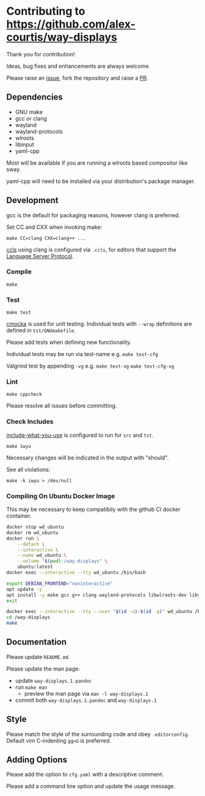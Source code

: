 # Contributing to https://github.com/alex-courtis/way-displays

Thank you for contribution!

Ideas, bug fixes and enhancements are always welcome.

Please raise an [issue](https://github.com/alex-courtis/way-displays/issues), fork the repository and raise a [PR](https://github.com/alex-courtis/way-displays/pulls).

## Dependencies

* GNU make
* gcc or clang
* wayland
* wayland-protocols
* wlroots
* libinput
* yaml-cpp

Most will be available if you are running a wlroots based compositor like sway.

yaml-cpp will need to be installed via your distribution's package manager.

## Development

gcc is the default for packaging reasons, however clang is preferred.

Set CC and CXX when invoking make:

`make CC=clang CXX=clang++ ...`

[ccls](https://github.com/MaskRay/ccls) using clang is configured via `.ccls`, for editors that support the [Language Server Protocol](https://microsoft.github.io/language-server-protocol/).

### Compile

`make`

### Test

`make test`

[cmocka](https://cmocka.org/) is used for unit testing. Individual tests with `--wrap` definitions are defined in `tst/GNUmakefile`.

Please add tests when defining new functionality.

Individual tests may be run via test-name e.g.
`make test-cfg`

Valgrind test by appending `-vg` e.g.
`make test-vg`
`make test-cfg-vg`

### Lint

`make cppcheck`

Please resolve all issues before committing.

### Check Includes

[include-what-you-use](https://include-what-you-use.org/) is configured to run for `src` and `tst`.

`make iwyu`

Necessary changes will be indicated in the output with "should".

See all violations:

`make -k iwyu > /dev/null`

### Compiling On Ubuntu Docker Image

This may be necessary to keep compatibily with the github CI docker container.

```sh
docker stop wd_ubuntu
docker rm wd_ubuntu
docker run \
    --detach \
    --interactive \
    --name wd_ubuntu \
    --volume "$(pwd):/way-displays" \
    ubuntu:latest 
docker exec --interactive --tty wd_ubuntu /bin/bash
```

```sh
export DEBIAN_FRONTEND="noninteractive"
apt update -y
apt install -y make gcc g++ clang wayland-protocols libwlroots-dev libyaml-cpp-dev libcmocka-dev cppcheck valgrind
exit
```

```sh
docker exec --interactive --tty --user "$(id -u):$(id -g)" wd_ubuntu /bin/bash
cd /way-displays
make
```

## Documentation

Please update `README.md`.

Please update the man page:
* update `way-displays.1.pandoc`
* run `make man`
  * preview the man page via `man -l way-displays.1`
* commit both `way-displays.1.pandoc` and `way-displays.1`

## Style

Please match the style of the surrounding code and obey `.editorconfig`. Default vim C-indenting `gg=G` is preferred.

## Adding Options

Please add the option to `cfg.yaml` with a descriptive comment.

Please add a command line option and update the usage message.

